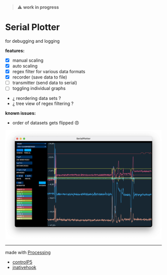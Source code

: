 > :warning: **work in progress**

# Serial Plotter
for  debugging and logging

**features:**
- [x] manual scaling
- [x] auto scaling
- [x] regex filter for various data formats
- [x] recorder (save data to file)
- [ ] transmitter (send data to serial)
- [ ] toggling individual graphs
- ¿ reordering data sets ?
- ¿ tree view of regex filtering ?

**known issues:**
- order of datasets gets flipped 😠

![](screen.png)

---
made with [Processing](https://github.com/processing/processing)  
+ [controlP5](https://github.com/sojamo/controlp5)
+ [jnativehook](https://github.com/kwhat/jnativehook)
